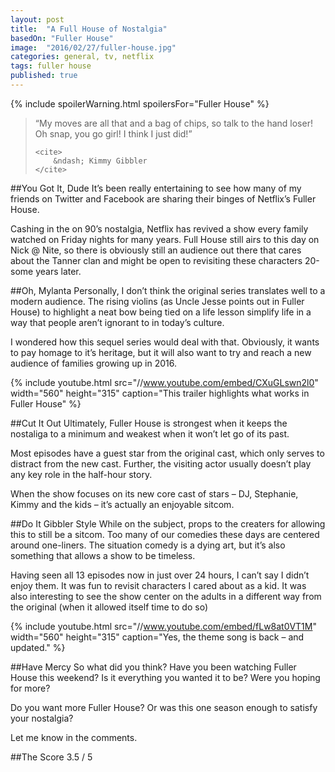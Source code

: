 ```yaml
---
layout: post
title:  "A Full House of Nostalgia"
basedOn: "Fuller House"
image:  "2016/02/27/fuller-house.jpg"
categories: general, tv, netflix
tags: fuller house
published: true
---
```


{% include spoilerWarning.html spoilersFor="Fuller House" %}

<blockquote>
    <p>
        &ldquo;My moves are all that and a bag of chips, so talk to the hand loser! Oh snap, you go girl! I think I just did!&rdquo;
    </p>

    <cite>
        &ndash; Kimmy Gibbler
    </cite>
</blockquote>

##You Got It, Dude
It&rsquo;s been really entertaining to see how many of my friends on Twitter and Facebook are sharing their
binges of Netflix&rsquo;s Fuller House.

Cashing in the on 90&rsquo;s nostalgia, Netflix has revived a show every family watched on Friday nights for
many years. Full House still airs to this day on Nick @ Nite, so there is obviously still an audience out there
that cares about the Tanner clan and might be open to revisiting these characters 20-some years later.

##Oh, Mylanta
Personally, I don&rsquo;t think the original series translates well to a modern audience. The rising violins
(as Uncle Jesse points out in Fuller House) to highlight a neat bow being tied on a life lesson simplify life
in a way that people aren&rsquo;t ignorant to in today&rsquo;s culture.

I wondered how this sequel series would deal with that. Obviously, it wants to pay homage to it&rsquo;s
heritage, but it will also want to try and reach a new audience of families growing up in 2016.

{% include youtube.html src="//www.youtube.com/embed/CXuGLswn2l0" width="560" height="315" caption="This trailer highlights what works in Fuller House" %}

##Cut It Out
Ultimately, Fuller House is strongest when it keeps the nostaliga to a minimum and weakest when it won&rsquo;t
let go of its past.

Most episodes have a guest star from the original cast, which only serves to distract from the new cast.
Further, the visiting actor usually doesn&rsquo;t play any key role in the half-hour story.

When the show focuses on its new core cast of stars &ndash; DJ, Stephanie, Kimmy and the kids &ndash; it&rsquo;s
actually an enjoyable sitcom.

##Do It Gibbler Style
While on the subject, props to the creaters for allowing this to still be a sitcom. Too many of our comedies
these days are centered around one-liners. The situation comedy is a dying art, but it&rsquo;s also something
that allows a show to be timeless.

Having seen all 13 episodes now in just over 24 hours, I can&rsquo;t say I didn&rsquo;t enjoy them. It was fun to
revisit characters I cared about as a kid. It was also interesting to see the show center on the adults in a
different way from the original (when it allowed itself time to do so)

{% include youtube.html src="//www.youtube.com/embed/fLw8at0VT1M" width="560" height="315" caption="Yes, the theme song is back &ndash; and updated." %}


##Have Mercy
So what did you think? Have you been watching Fuller House this weekend? Is it everything you wanted it to be?
Were you hoping for more? 

Do you want more Fuller House? Or was this one season enough to satisfy your nostalgia?

Let me know in the comments.

##The Score
<span class="h1">3.5</span> / 5
